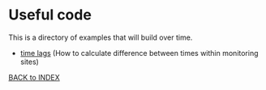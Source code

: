 # Useful code 

This is a directory of examples that will build over time.

* [time lags](timelag.md) (How to calculate difference between times within monitoring sites)

[BACK to INDEX](index.md)
